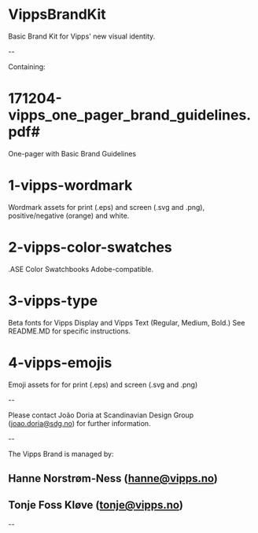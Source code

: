 # VippsBrandKit
Basic Brand Kit for Vipps' new visual identity.

--

Containing:

# 171204-vipps_one_pager_brand_guidelines.pdf#
One-pager with Basic Brand Guidelines

# 1-vipps-wordmark
Wordmark assets for print (.eps) and screen (.svg and .png), positive/negative (orange) and white.

# 2-vipps-color-swatches
.ASE Color Swatchbooks Adobe-compatible.

# 3-vipps-type
Beta fonts for Vipps Display and Vipps Text (Regular, Medium, Bold.) See README.MD for specific instructions.

# 4-vipps-emojis
Emoji assets for for print (.eps) and screen (.svg and .png)

--

Please contact João Doria at Scandinavian Design Group (joao.doria@sdg.no) for further information.

--

The Vipps Brand is managed by:
## Hanne Norstrøm-Ness (hanne@vipps.no)
## Tonje Foss Kløve (tonje@vipps.no)

--
